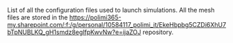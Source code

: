 List of all the configuration files used to launch simulations.
All the mesh files are stored in the https://polimi365-my.sharepoint.com/:f:/g/personal/10584117_polimi_it/EkeHbpbg5CZDi6XhU7bTpNUBLKQ_gH1smdz8egIfpKwvNw?e=ijaZOJ
repository.
